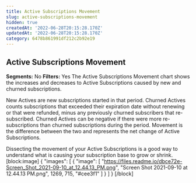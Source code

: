 ```yaml
---
title: Active Subscriptions Movement
slug: active-subscriptions-movement
hidden: true
createdAt: '2022-06-28T20:15:28.170Z'
updatedAt: '2022-06-28T20:15:28.170Z'
category: 6478b861991df212c2b92e19
---
```

## Active Subscriptions Movement
**Segments:** No
**Filters:** Yes
The Active Subscriptions Movement chart shows the increases and decreases to Active Subscriptions caused by new and churned subscriptions.

New Actives are new subscriptions started in that period. Churned Actives counts subscriptions that exceeded their expiration date without renewing or that were refunded, minus any previously churned subscribers that re-subscribed. Churned Actives can be negative if there were more re-subscriptions than churned subscriptions during the period. Movement is the difference between the two and represents the net change of Active Subscriptions.

Dissecting the movement of your Active Subscriptions is a good way to understand what is causing your subscription base to grow or shrink. 
[block:image]
{
  "images": [
    {
      "image": [
        "https://files.readme.io/dbce72e-Screen_Shot_2021-09-10_at_12.44.13_PM.png",
        "Screen Shot 2021-09-10 at 12.44.13 PM.png",
        1269,
        715,
        "#cee3f1"
      ]
    }
  ]
}
[/block]